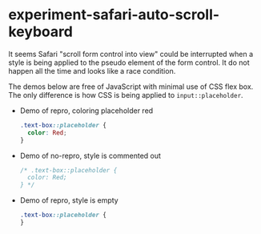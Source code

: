 # experiment-safari-auto-scroll-keyboard

It seems Safari "scroll form control into view" could be interrupted when a style is being applied to the pseudo element of the form control. It do not happen all the time and looks like a race condition.

The demos below are free of JavaScript with minimal use of CSS flex box. The only difference is how CSS is being applied to `input::placeholder`.

- Demo of repro, coloring placeholder red
  ```css
  .text-box::placeholder {
    color: Red;
  }
  ```
- Demo of no-repro, style is commented out
  ```css
  /* .text-box::placeholder {
    color: Red;
  } */
  ```
- Demo of repro, style is empty
  ```css
  .text-box::placeholder {
  }
  ```
